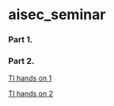 # aisec_seminar

### Part 1.



### Part 2.
[TI hands on 1](https://colab.research.google.com/drive/10J5UbXNH-qr-MYsn_80dpwNiaUzssdBS?usp=sharing)

[TI hands on 2](https://colab.research.google.com/drive/1a2C6NkgSnBNF1LXCtGZkXK1sjIl5pBsu?usp=sharing)
